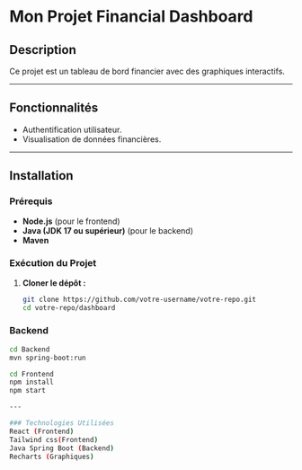 # Mon Projet Financial Dashboard

## Description

Ce projet est un tableau de bord financier avec des graphiques interactifs.

---

## Fonctionnalités

- Authentification utilisateur.
- Visualisation de données financières.

---

## Installation

### Prérequis

- **Node.js** (pour le frontend)
- **Java (JDK 17 ou supérieur)** (pour le backend)
- **Maven**

### Exécution du Projet

1. **Cloner le dépôt :**

   ```bash
   git clone https://github.com/votre-username/votre-repo.git
   cd votre-repo/dashboard
   ```

### Backend

```bash
cd Backend
mvn spring-boot:run

cd Frontend
npm install
npm start

---

### Technologies Utilisées
React (Frontend)
Tailwind css(Frontend)
Java Spring Boot (Backend)
Recharts (Graphiques)
```
